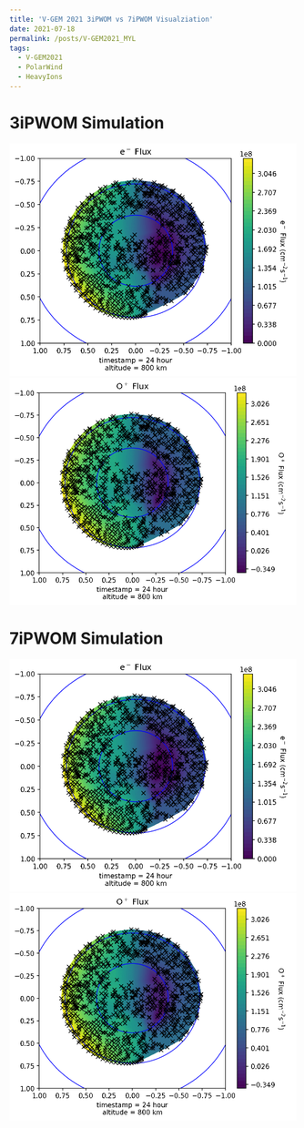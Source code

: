```yaml
---
title: 'V-GEM 2021 3iPWOM vs 7iPWOM Visualziation'
date: 2021-07-18
permalink: /posts/V-GEM2021_MYL
tags:
  - V-GEM2021
  - PolarWind
  - HeavyIons
---
```




3iPWOM Simulation
======

![Alt Text3](../files/animation_e-flux_altitude.gif)
![Alt Text4](../files/animation_o+flux_altitude.gif)

7iPWOM Simulation
======
![Alt Text3](../files/animation_e-flux_altitude.gif)
![Alt Text4](../files/animation_o+flux_altitude.gif)
